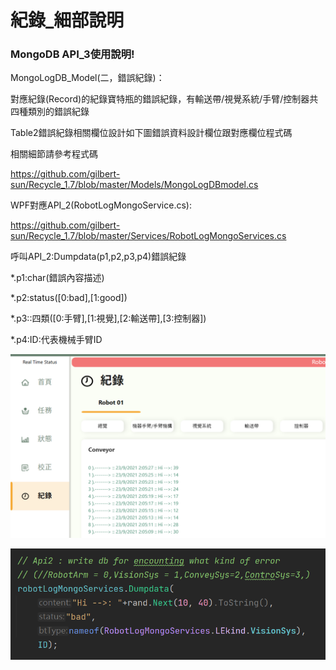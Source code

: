# 紀錄_細部說明

### MongoDB API_3使用說明!


MongoLogDB_Model(二，錯誤紀錄)：

對應紀錄(Record)的紀錄寶特瓶的錯誤紀錄，有輸送帶/視覺系統/手臂/控制器共四種類別的錯誤紀錄

Table2錯誤紀錄相關欄位設計如下圖錯誤資料設計欄位跟對應欄位程式碼

相關細節請參考程式碼

https://github.com/gilbert-sun/Recycle_1.7/blob/master/Models/MongoLogDBmodel.cs 


WPF對應API_2(RobotLogMongoService.cs):

https://github.com/gilbert-sun/Recycle_1.7/blob/master/Services/RobotLogMongoServices.cs 

呼叫API_2:Dumpdata(p1,p2,p3,p4)錯誤紀錄

*.p1:char(錯誤內容描述)

*.p2:status([0:bad],[1:good])

*.p3::四類([0:手臂],[1:視覺],[2:輸送帶],[3:控制器])

*.p4:ID:代表機械手臂ID


![img_12.png](../images/img_12.png)


![img_11.png](../images/img_11.png)


